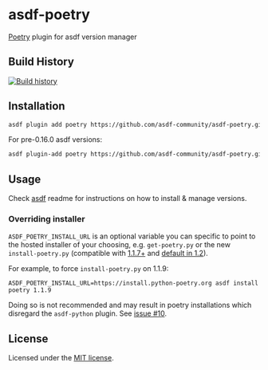 # asdf-poetry

[Poetry](https://github.com/python-poetry/poetry) plugin for asdf version
manager

## Build History

[![Build history](https://buildstats.info/github/chart/asdf-community/asdf-poetry?branch=master)](https://github.com/asdf-community/asdf-poetry/actions)

## Installation

```bash
asdf plugin add poetry https://github.com/asdf-community/asdf-poetry.git
```

For pre-0.16.0 asdf versions:

```bash
asdf plugin-add poetry https://github.com/asdf-community/asdf-poetry.git
```

## Usage

Check [asdf](https://github.com/asdf-vm/asdf) readme for instructions on how to
install & manage versions.

### Overriding installer

`ASDF_POETRY_INSTALL_URL` is an optional variable you can specific to point to
the hosted installer of your choosing, e.g. `get-poetry.py` or the new `install-poetry.py`
(compatible with [1.1.7+](https://github.com/python-poetry/poetry/releases/tag/1.1.7) and 
[default in 1.2](https://python-poetry.org/blog/announcing-poetry-1.2.0a1/#deprecation-of-the-get-poetrypy-script)).

For example, to force `install-poetry.py` on 1.1.9:

```
ASDF_POETRY_INSTALL_URL=https://install.python-poetry.org asdf install poetry 1.1.9
```

Doing so is not recommended and may result in poetry installations which
disregard the `asdf-python` plugin. See [issue #10](https://github.com/asdf-community/asdf-poetry/issues/10).

## License

Licensed under the
[MIT license](https://github.com/asdf-community/asdf-poetry/blob/master/LICENSE).
